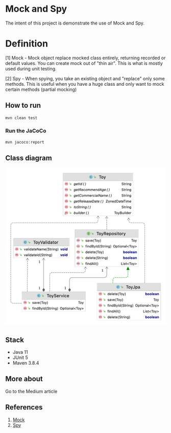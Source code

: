 # Mock and Spy
The intent of this project is demonstrate the use of Mock and Spy.

# Definition 
[1] Mock - Mock object replace mocked class entirely, returning recorded or default values. You can create mock out of "thin air". This is what is mostly used during unit testing.

[2] Spy - When spying, you take an existing object and "replace" only some methods. This is useful when you have a huge class and only want to mock certain methods (partial mocking)

## How to run
```bash
mvn clean test
```

### Run the JaCoCo
```bash
mvn jacoco:report
```

## Class diagram
<kbd>
 <img src="https://raw.githubusercontent.com/luizgustavocosta/mock-spy/master/static/ClassDiagram.png">
</kbd>

## Stack
* Java 11
* JUnit 5
* Maven 3.8.4
## More about
Go to the Medium article

## References
1. [Mock](https://stackoverflow.com/questions/12827580/mocking-vs-spying-in-mocking-frameworks)
2. [Spy](https://stackoverflow.com/questions/12827580/mocking-vs-spying-in-mocking-frameworks)